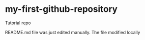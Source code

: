 # my-first-github-repository
Tutorial repo

README.md file was just edited manually. The file modified locally